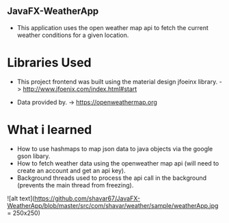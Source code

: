  JavaFX-WeatherApp
 -----------------
* This application uses the open weather map api to fetch the current weather conditions for a given location.

 Libraries Used
================
* This project frontend was built using the material design jfoeinx library. -> http://www.jfoenix.com/index.html#start

* Data provided by. -> https://openweathermap.org

 What i learned
===============
* How to use hashmaps to map json data to java objects via the google gson libary.
* How to fetch weather data using the openweather map api (will need to create an account and get an api key).
* Background threads used to process the api call in the background (prevents the main thread from freezing).

![alt text](https://github.com/shavar67/JavaFX-WeatherApp/blob/master/src/com/shavar/weather/sample/weatherApp.jpg = 250x250)
